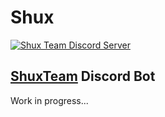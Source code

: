 # Shux
<a href="https://discord.gg/6y7Fh8x">
  <img src="https://discordapp.com/api/guilds/392414185633611776/widget.png?style=shield" alt="Shux Team Discord Server">
</a>

## [ShuxTeam](https://www.youtube.com/channel/UCt7GNv0mKwyu3SzltispROw) Discord Bot

Work in progress...
